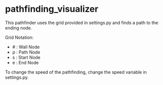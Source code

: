 # pathfinding_visualizer

This pathfinder uses the grid provided in settings.py and finds a path to the ending node.

Grid Notation:
<ul>
<li># : Wall Node</li>
<li> p : Path Node </li>
<li> s : Start Node </li> 
<li> e : End Node </li> 
</ul>

To change the speed of the pathfinding, change the speed variable in settings.py.
